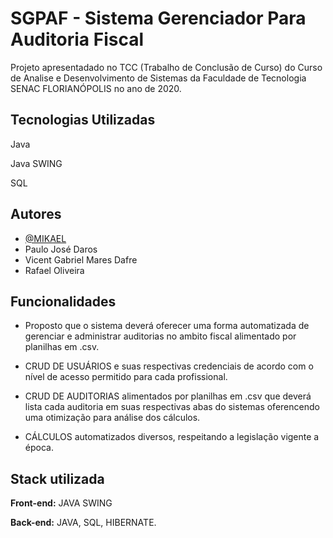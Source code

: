 
# SGPAF - Sistema Gerenciador Para Auditoria Fiscal

Projeto apresentadado no TCC (Trabalho de Conclusão de Curso) do Curso de Analise e Desenvolvimento de Sistemas da Faculdade de Tecnologia SENAC FLORIANÓPOLIS no ano de 2020.





## Tecnologias Utilizadas

Java

Java SWING

SQL





## Autores

- [@MIKAEL](https://www.github.com/MIKHZZ)
-  Paulo José Daros
-  Vicent Gabriel Mares Dafre
-  Rafael Oliveira 


## Funcionalidades

- Proposto que o sistema deverá oferecer uma forma automatizada de gerenciar e administrar auditorias no ambito fiscal alimentado por planilhas em .csv.

- CRUD DE USUÁRIOS  e suas respectivas credenciais de acordo com o nível de acesso permitido para cada profissional.
- CRUD DE AUDITORIAS alimentados por planilhas em .csv que deverá lista cada auditoria em suas respectivas abas do sistemas oferencendo uma otimização para análise dos cálculos.
- CÁLCULOS automatizados diversos, respeitando a legislação vigente a época. 


## Stack utilizada

**Front-end:** JAVA SWING

**Back-end:** JAVA, SQL, HIBERNATE.






